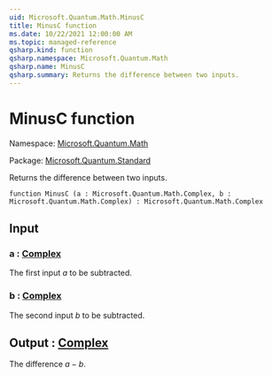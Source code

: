 ```yaml
---
uid: Microsoft.Quantum.Math.MinusC
title: MinusC function
ms.date: 10/22/2021 12:00:00 AM
ms.topic: managed-reference
qsharp.kind: function
qsharp.namespace: Microsoft.Quantum.Math
qsharp.name: MinusC
qsharp.summary: Returns the difference between two inputs.
---
```


# MinusC function

Namespace: [Microsoft.Quantum.Math](xref:Microsoft.Quantum.Math)

Package: [Microsoft.Quantum.Standard](https://nuget.org/packages/Microsoft.Quantum.Standard)


Returns the difference between two inputs.

```qsharp
function MinusC (a : Microsoft.Quantum.Math.Complex, b : Microsoft.Quantum.Math.Complex) : Microsoft.Quantum.Math.Complex
```


## Input

### a : [Complex](xref:Microsoft.Quantum.Math.Complex)

The first input $a$ to be subtracted.


### b : [Complex](xref:Microsoft.Quantum.Math.Complex)

The second input $b$ to be subtracted.



## Output : [Complex](xref:Microsoft.Quantum.Math.Complex)

The difference $a - b$.